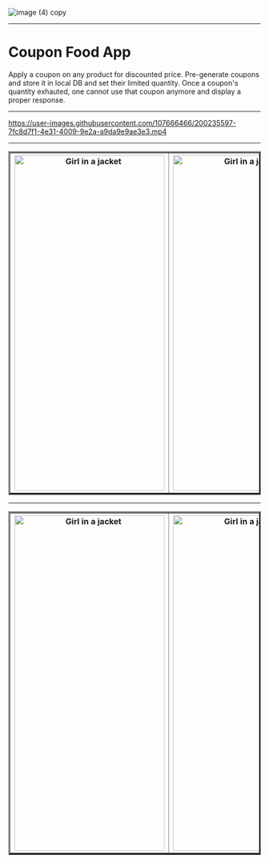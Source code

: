![image (4) copy](https://user-images.githubusercontent.com/107666466/200133595-9811914d-e872-436d-ae67-70451517cee3.jpg)

---

# Coupon Food App 
 Apply a coupon on any product for discounted price. Pre-generate coupons and store it in local DB and set their limited quantity. Once a coupon's quantity exhauted, one cannot use that coupon anymore and display a proper response.
 
---
 
https://user-images.githubusercontent.com/107666466/200235597-7fc8d7f1-4e31-4009-9e2a-a9da9e9ae3e3.mp4

---

<table border="3">  
<tr>
<th><img src="https://user-images.githubusercontent.com/107666466/200132240-d6d2c551-83be-43ad-8f83-7731732a899c.jpg" alt="Girl in a jacket" width="300" height="670"></th>
<th><img src="https://user-images.githubusercontent.com/107666466/200132263-e86f930d-be6c-421f-b625-e0c44f4cb1d5.jpg" alt="Girl in a jacket" width="300" height="670"></th>
</tr>
</table> 

---

<table border="3">  
<tr>
<th><img src="https://user-images.githubusercontent.com/107666466/200132300-1a0d7f79-74bc-4b84-9730-655d552a32d6.jpg" alt="Girl in a jacket" width="300" height="670"></th>
<th><img src="https://user-images.githubusercontent.com/107666466/200132312-ed69b1ea-6bb8-446a-bc49-aecb5853c984.jpg" alt="Girl in a jacket" width="300" height="670"></th>
</tr>
</table> 





